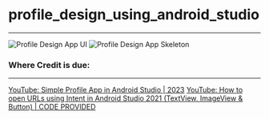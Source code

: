 # profile_design_using_android_studio
---
![Profile Design App UI](https://drive.google.com/uc?export=view&id=11Yy9MGAUSIEw17GK9XuAy50xlnGwzu0v)
![Profile Design App Skeleton](https://drive.google.com/uc?export=view&id=1u8_PcjRyoiWihkEqZRDIA2EEydBAU9p8)


### Where Credit is due:
---
[YouTube: Simple Profile App in Android Studio | 2023](https://www.youtube.com/watch?v=xxW5xxkNtrM)
[YouTube: How to open URLs using Intent in Android Studio 2021 (TextView, ImageView & Button) | CODE PROVIDED](https://www.youtube.com/watch?v=TU-yDCgpbZw)
